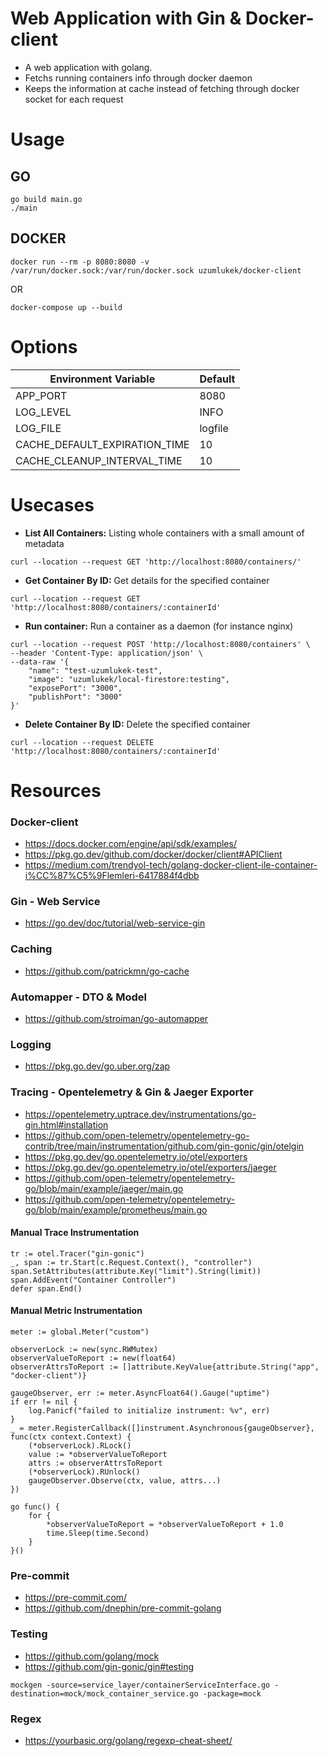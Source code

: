 
# Web Application with Gin & Docker-client
* A web application with golang.
* Fetchs running containers info through docker daemon
* Keeps the information at cache instead of fetching through docker socket for each
  request

# Usage

## GO
```
go build main.go
./main
```

## DOCKER
```
docker run --rm -p 8080:8080 -v /var/run/docker.sock:/var/run/docker.sock uzumlukek/docker-client
```
OR
```
docker-compose up --build
```

# Options
| Environment Variable | Default |
|----------------------|---------|
| APP_PORT             | 8080    |  
| LOG_LEVEL            | INFO    |
| LOG_FILE          | logfile |
| CACHE_DEFAULT_EXPIRATION_TIME          | 10      |
| CACHE_CLEANUP_INTERVAL_TIME          | 10      |

# Usecases
* **List All Containers:** Listing whole containers with a small amount of metadata
```
curl --location --request GET 'http://localhost:8080/containers/'
```
* **Get Container By ID:** Get details for the specified container
```
curl --location --request GET 'http://localhost:8080/containers/:containerId'
```
* **Run container:** Run a container as a daemon (for instance nginx)

```
curl --location --request POST 'http://localhost:8080/containers' \
--header 'Content-Type: application/json' \
--data-raw '{
    "name": "test-uzumlukek-test",
    "image": "uzumlukek/local-firestore:testing",
    "exposePort": "3000",
    "publishPort": "3000"
}'
```
* **Delete Container By ID:** Delete the specified container
```
curl --location --request DELETE 'http://localhost:8080/containers/:containerId'
```

# Resources

### Docker-client
* https://docs.docker.com/engine/api/sdk/examples/
* https://pkg.go.dev/github.com/docker/docker/client#APIClient
* https://medium.com/trendyol-tech/golang-docker-client-ile-container-i%CC%87%C5%9Flemleri-6417884f4dbb

### Gin - Web Service
* https://go.dev/doc/tutorial/web-service-gin

### Caching
* https://github.com/patrickmn/go-cache

### Automapper - DTO & Model
* https://github.com/stroiman/go-automapper

### Logging
* https://pkg.go.dev/go.uber.org/zap

### Tracing - Opentelemetry & Gin & Jaeger Exporter
* https://opentelemetry.uptrace.dev/instrumentations/go-gin.html#installation
* https://github.com/open-telemetry/opentelemetry-go-contrib/tree/main/instrumentation/github.com/gin-gonic/gin/otelgin
* https://pkg.go.dev/go.opentelemetry.io/otel/exporters
* https://pkg.go.dev/go.opentelemetry.io/otel/exporters/jaeger
* https://github.com/open-telemetry/opentelemetry-go/blob/main/example/jaeger/main.go
* https://github.com/open-telemetry/opentelemetry-go/blob/main/example/prometheus/main.go
#### Manual Trace Instrumentation
```
tr := otel.Tracer("gin-gonic")
_, span := tr.Start(c.Request.Context(), "controller")
span.SetAttributes(attribute.Key("limit").String(limit))
span.AddEvent("Container Controller")
defer span.End()
```
#### Manual Metric Instrumentation
```
meter := global.Meter("custom")

observerLock := new(sync.RWMutex)
observerValueToReport := new(float64)
observerAttrsToReport := []attribute.KeyValue{attribute.String("app", "docker-client")}

gaugeObserver, err := meter.AsyncFloat64().Gauge("uptime")
if err != nil {
    log.Panicf("failed to initialize instrument: %v", err)
}
_ = meter.RegisterCallback([]instrument.Asynchronous{gaugeObserver}, func(ctx context.Context) {
    (*observerLock).RLock()
    value := *observerValueToReport
    attrs := observerAttrsToReport
    (*observerLock).RUnlock()
    gaugeObserver.Observe(ctx, value, attrs...)
})

go func() {
    for {
        *observerValueToReport = *observerValueToReport + 1.0
        time.Sleep(time.Second)
    }
}()

```
### Pre-commit
* https://pre-commit.com/
* https://github.com/dnephin/pre-commit-golang

### Testing
* https://github.com/golang/mock
* https://github.com/gin-gonic/gin#testing
```
mockgen -source=service_layer/containerServiceInterface.go -destination=mock/mock_container_service.go -package=mock
```

### Regex
* https://yourbasic.org/golang/regexp-cheat-sheet/